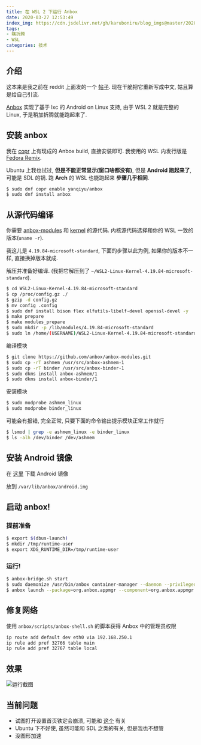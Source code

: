 ```yaml
---
title: 在 WSL 2 下运行 Anbox
date: 2020-03-27 12:53:49
index_img: https://cdn.jsdelivr.net/gh/karuboniru/blog_imgs@master/20200404211503.webp
tags: 
- 瞎折腾
- WSL
categories: 技术
---
```


## 介绍

这本来是我之前在 reddit 上面发的一个 [帖子](https://www.reddit.com/r/bashonubuntuonwindows/comments/eofn5s/run_anbox_on_wsl_2/). 现在干脆把它重新写成中文, 姑且算是给自己引流.

[Anbox](https://anbox.io/) 实现了基于 lxc 的 Android on Linux 支持, 由于 WSL 2 就是完整的 Linux, 于是稍加折腾就能跑起来了. 

## 安装 anbox

我在 [copr](https://copr.fedorainfracloud.org/coprs/yanqiyu/anbox/) 上有现成的 Anbox build, 直接安装即可. 我使用的 WSL 内发行版是 [Fedora Remix](https://github.com/WhitewaterFoundry/Fedora-Remix-for-WSL).

Ubuntu 上我也试过, **但是不能正常显示(窗口啥都没有)**, 但是 **Android 跑起来了**, 可能是 SDL 的锅. 跑 **Arch** 的 WSL 也能跑起来 **步骤几乎相同**.
``` Bash
$ sudo dnf copr enable yanqiyu/anbox
$ sudo dnf install anbox
```
## 从源代码编译

你需要 [anbox-modules](https://github.com/anbox/anbox-modules) 和 [kernel](https://github.com/microsoft/WSL2-Linux-Kernel/releases) 的源代码. 内核源代码选择和你的 WSL 一致的版本(`uname -r`).

我这儿是 `4.19.84-microsoft-standard`, 下面的步骤以此为例, 如果你的版本不一样, 直接换掉版本就成.

解压并准备好编译. (我把它解压到了 `~/WSL2-Linux-Kernel-4.19.84-microsoft-standard`).
``` Bash
$ cd WSL2-Linux-Kernel-4.19.84-microsoft-standard
$ cp /proc/config.gz ./
$ gzip -d config.gz
$ mv config .config
$ sudo dnf install bison flex elfutils-libelf-devel openssl-devel -y
$ make prepare
$ make modules_prepare
$ sudo mkdir -p /lib/modules/4.19.84-microsoft-standard
$ sudo ln /home/(USERNAME)/WSL2-Linux-Kernel-4.19.84-microsoft-standard -s /lib/modules/4.19.84-microsoft-standard/build
```
编译模块
``` Bash
$ git clone https://github.com/anbox/anbox-modules.git
$ sudo cp -rT ashmem /usr/src/anbox-ashmem-1
$ sudo cp -rT binder /usr/src/anbox-binder-1
$ sudo dkms install anbox-ashmem/1
$ sudo dkms install anbox-binder/1
```
安装模块
``` Bash
$ sudo modprobe ashmem_linux
$ sudo modprobe binder_linux
```
可能会有报错, 完全正常, 只要下面的命令输出提示模块正常工作就行
``` Bash
$ lsmod | grep -e ashmem_linux -e binder_linux
$ ls -alh /dev/binder /dev/ashmem
```
## 安装 Android 镜像

在 [这里](https://build.anbox.io/android-images) 下载 Android 镜像

放到 `/var/lib/anbox/android.img`

## 启动 anbox!

### 提前准备
``` Bash
$ export $(dbus-launch)
$ mkdir /tmp/runtime-user
$ export XDG_RUNTIME_DIR=/tmp/runtime-user
```
### 运行!
``` Bash
$ anbox-bridge.sh start
$ sudo daemonize /usr/bin/anbox container-manager --daemon --privileged --data-path=/var/lib/anbox
$ anbox launch --package=org.anbox.appmgr --component=org.anbox.appmgr.AppViewActivity
```
## 修复网络

使用 `anbox/scripts/anbox-shell.sh` 的脚本获得 Anbox 中的管理员权限
``` Bash
ip route add default dev eth0 via 192.168.250.1
ip rule add pref 32766 table main
ip rule add pref 32767 table local
```

## 效果

![运行截图](https://cdn.jsdelivr.net/gh/karuboniru/blog_imgs@master/20200404211503.webp)


## 当前问题

* 试图打开设置首页铁定会崩溃, 可能和 [这个](https://github.com/anbox/anbox-modules/issues/41) 有关
* Ubuntu 下不好使, 虽然可能和 SDL 之类的有关, 但是我也不想管
* 没图形加速